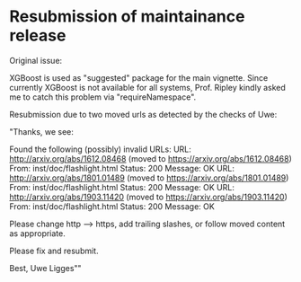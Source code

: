 # Resubmission of maintainance release

Original issue: 

XGBoost is used as "suggested" package for the main vignette. Since currently XGBoost is not available for all systems, Prof. Ripley kindly asked me to catch this problem via "requireNamespace".


Resubmission due to two moved urls as detected by the checks of Uwe:

"Thanks, we see:

   Found the following (possibly) invalid URLs:
     URL: http://arxiv.org/abs/1612.08468 (moved to 
https://arxiv.org/abs/1612.08468)
       From: inst/doc/flashlight.html
       Status: 200
       Message: OK
     URL: http://arxiv.org/abs/1801.01489 (moved to 
https://arxiv.org/abs/1801.01489)
       From: inst/doc/flashlight.html
       Status: 200
       Message: OK
     URL: http://arxiv.org/abs/1903.11420 (moved to 
https://arxiv.org/abs/1903.11420)
       From: inst/doc/flashlight.html
       Status: 200
       Message: OK

Please change http --> https, add trailing slashes, or follow moved 
content as appropriate.

Please fix and resubmit.

Best,
Uwe Ligges""



